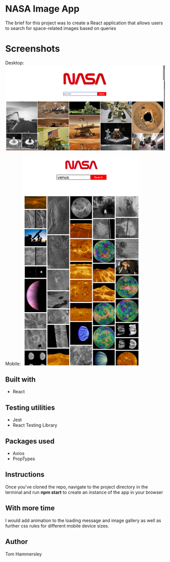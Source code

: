 # NASA Image App

The brief for this project was to create a React application that allows users to search for space-related images based on queries

# Screenshots

Desktop:
![App desktop screenshot](https://github.com/scented-wiring/tech-test/blob/main/README%20images/nasa-app-desktop.png?raw=true)

Mobile:
![App mobile screenshot](https://github.com/scented-wiring/tech-test/blob/main/README%20images/nasa-app-mobile.png?raw=true)

## Built with

- React

## Testing utilities

- Jest
- React Testing Library

## Packages used

- Axios
- PropTypes

## Instructions

Once you've cloned the repo, navigate to the project directory in the terminal and run <b>npm start</b> to create an instance of the app in your browser

## With more time

I would add animation to the loading message and image gallery as well as further css rules for different mobile device sizes.

## Author

Tom Hammersley
